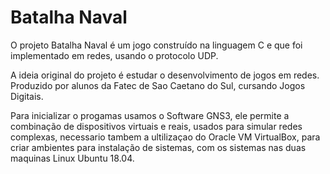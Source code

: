 # Batalha  Naval 
O projeto Batalha Naval é um jogo construído na linguagem C e que foi implementado em redes, usando o protocolo UDP.

A ideia original do projeto é estudar o desenvolvimento de jogos em redes. 
Produzido por alunos da Fatec de Sao Caetano do Sul, cursando Jogos Digitais.

Para inicializar o progamas usamos o Software GNS3, 
ele permite a combinação de dispositivos virtuais e reais, usados ​​para simular redes complexas, necessario tambem a ultilizaçao 
do Oracle VM VirtualBox, para criar ambientes para instalação de sistemas, com os sistemas nas duas maquinas Linux Ubuntu 18.04.

